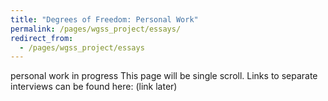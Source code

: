 ```yaml
---
title: "Degrees of Freedom: Personal Work"
permalink: /pages/wgss_project/essays/
redirect_from: 
  - /pages/wgss_project/essays
---
```

personal work in progress
This page will be single scroll. Links to separate interviews can be found here: (link later)